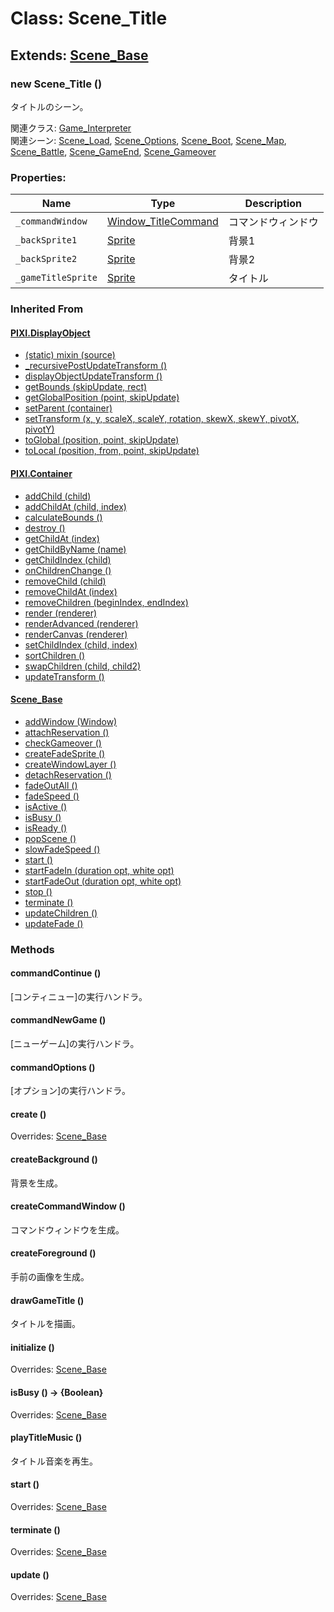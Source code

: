 # Class: Scene_Title

## Extends: [Scene_Base](Scene_Base.md)

### new Scene_Title ()
タイトルのシーン。

関連クラス: [Game_Interpreter](Game_Interpreter.md)<br />
関連シーン: [Scene_Load](Scene_Load.md), [Scene_Options](Scene_Options.md), [Scene_Boot](Scene_Boot.md), [Scene_Map](Scene_Map.md), [Scene_Battle](Scene_Battle.md), [Scene_GameEnd](Scene_GameEnd.md), [Scene_Gameover](Scene_Gameover.md)

   
### Properties:

| Name | Type | Description |
| --- | --- | --- |
| `_commandWindow` | [Window_TitleCommand](Window_TitleCommand.md) | コマンドウィンドウ |
| `_backSprite1` | [Sprite](Sprite.md) | 背景1 |
| `_backSprite2` | [Sprite](Sprite.md) | 背景2 |
| `_gameTitleSprite` | [Sprite](Sprite.md) | タイトル |


### Inherited From

#### [PIXI.DisplayObject](PIXI.DisplayObject.md)

* [(static) mixin (source)](PIXI.DisplayObject.md#static-mixin-source)
* [\_recursivePostUpdateTransform ()](PIXI.DisplayObject.md#_recursivepostupdatetransform-)
* [displayObjectUpdateTransform ()](PIXI.DisplayObject.md#displayobjectupdatetransform-)
* [getBounds (skipUpdate, rect)](PIXI.DisplayObject.md#getbounds-skipupdate-rect--pixirectangle)
* [getGlobalPosition (point, skipUpdate)](PIXI.DisplayObject.md#getglobalposition-point-skipupdate--pixipoint)
* [setParent (container)](PIXI.DisplayObject.md#setparent-container--pixicontainer)
* [setTransform (x, y, scaleX, scaleY, rotation, skewX, skewY, pivotX, pivotY)](PIXI.DisplayObject.md#settransform-x-y-scalex-scaley-rotation-skewx-skewy-pivotx-pivoty--pixidisplayobject)
* [toGlobal (position, point, skipUpdate)](PIXI.DisplayObject.md#toglobal-position-point-skipupdate--pixipoint)
* [toLocal (position, from, point, skipUpdate)](PIXI.DisplayObject.md#tolocal-position-from-point-skipupdate--pixipoint)

#### [PIXI.Container](PIXI.Container.md)

* [addChild (child) ](PIXI.Container.md#addchild-child--pixidisplayobject)
* [addChildAt (child, index)](PIXI.Container.md#addchildat-child-index--pixidisplayobject)
* [calculateBounds ()](PIXI.Container.md#calculatebounds-)
* [destroy ()](PIXI.Container.md#destroy-)
* [getChildAt (index)](PIXI.Container.md#getchildat-index--pixidisplayobject)
* [getChildByName (name)](PIXI.Container.md#getchildbyname-name--pixidisplayobject)
* [getChildIndex (child)](PIXI.Container.md#getchildindex-child--pixidisplayobject)
* [onChildrenChange ()](PIXI.Container.md#onchildrenchange-)
* [removeChild (child)](PIXI.Container.md#removechild-child--pixidisplayobject)
* [removeChildAt (index)](PIXI.Container.md#removechildat-index--pixidisplayobject)
* [removeChildren (beginIndex, endIndex)](PIXI.Container.md#removechildren-beginindex-endindex--arraypixidisplayobject)
* [render (renderer)](PIXI.Container.md#render-renderer)
* [renderAdvanced (renderer)](PIXI.Container.md#renderadvanced-renderer)
* [renderCanvas (renderer)](PIXI.Container.md#rendercanvas-renderer)
* [setChildIndex (child, index)](PIXI.Container.md#setchildindex-child-index)
* [sortChildren ()](PIXI.Container.md#sortchildren-)
* [swapChildren (child, child2)](PIXI.Container.md#swapchildren-child-child2)
* [updateTransform ()](PIXI.Container.md#updatetransform-)

#### [Scene_Base](Scene_Base.md)

* [addWindow (Window)](Scene_Base.md#addwindow-window)
* [attachReservation ()](Scene_Base.md#attachreservation-)
* [checkGameover ()](Scene_Base.md#checkgameover-)
* [createFadeSprite ()](Scene_Base.md#createfadesprite-)
* [createWindowLayer ()](Scene_Base.md#createwindowlayer-)
* [detachReservation ()](Scene_Base.md#detachreservation-)
* [fadeOutAll ()](Scene_Base.md#fadeoutall-)
* [fadeSpeed ()](Scene_Base.md#fadespeed---number)
* [isActive () ](Scene_Base.md#isactive---boolean)
* [isBusy ()](Scene_Base.md#isbusy---boolean)
* [isReady ()](Scene_Base.md#isready---boolean)
* [popScene ()](Scene_Base.md#popscene-)
* [slowFadeSpeed ()](Scene_Base.md#slowfadespeed---number)
* [start ()](Scene_Base.md#start-)
* [startFadeIn (duration opt, white opt)](Scene_Base.md#startfadein-duration-opt-white-opt)
* [startFadeOut (duration opt, white opt)](Scene_Base.md#startfadeout-duration-opt-white-opt)
* [stop ()](Scene_Base.md#stop-)
* [terminate ()](Scene_Base.md#terminate-)
* [updateChildren ()](Scene_Base.md#updatechildren-)
* [updateFade ()](Scene_Base.md#updatefade-)

### Methods

#### commandContinue ()
[コンティニュー]の実行ハンドラ。


#### commandNewGame ()
[ニューゲーム]の実行ハンドラ。


#### commandOptions ()
[オプション]の実行ハンドラ。


#### create ()
Overrides: [Scene_Base](Scene_Base.md#create-)


#### createBackground ()
背景を生成。


#### createCommandWindow ()
コマンドウィンドウを生成。


#### createForeground ()
手前の画像を生成。


#### drawGameTitle ()
タイトルを描画。


#### initialize ()
Overrides: [Scene_Base](Scene_Base.md#initialize-)


#### isBusy () → {Boolean}
Overrides: [Scene_Base](Scene_Base.md#isBusy-boolean)


#### playTitleMusic ()
タイトル音楽を再生。


#### start ()
Overrides: [Scene_Base](Scene_Base.md#start-)


#### terminate ()
Overrides: [Scene_Base](Scene_Base.md#terminate-)


#### update ()
Overrides: [Scene_Base](Scene_Base.md#update-)
